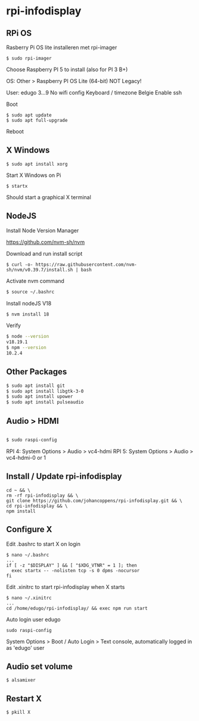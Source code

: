# rpi-infodisplay

## RPi OS

Rasberry Pi OS lite installeren met rpi-imager

```
$ sudo rpi-imager
```

Choose Raspberry PI 5 to install (also for PI 3 B+)

OS: Other > Raspberry PI OS Lite (64-bit) NOT Legacy!

User: edugo 3...9
No wifi config
Keyboard / timezone Belgie
Enable ssh

Boot

```
$ sudo apt update
$ sudo apt full-upgrade

```

Reboot

## X Windows

```
$ sudo apt install xorg
```

Start X Windows on Pi

```
$ startx
```

Should start a graphical X terminal

## NodeJS

Install Node Version Manager

https://github.com/nvm-sh/nvm

Download and run install script

```
$ curl -o- https://raw.githubusercontent.com/nvm-sh/nvm/v0.39.7/install.sh | bash
```

Activate nvm command

```sh
$ source ~/.bashrc
```

Install nodeJS V18

```sh
$ nvm install 18
```

Verify

```sh
$ node --version
v18.19.1
$ npm --version
10.2.4
```

## Other Packages

```sh
$ sudo apt install git
$ sudo apt install libgtk-3-0
$ sudo apt install upower
$ sudo apt install pulseaudio

```

## Audio > HDMI

```sh

$ sudo raspi-config

```

RPI 4: System Options > Audio > vc4-hdmi
RPI 5: System Options > Audio > vc4-hdmi-0 or 1

## Install / Update rpi-infodisplay

```
cd ~ && \
rm -rf rpi-infodisplay && \
git clone https://github.com/johancoppens/rpi-infodisplay.git && \
cd rpi-infodisplay && \
npm install

```

## Configure X

Edit .bashrc to start X on login

```
$ nano ~/.bashrc
...
if [ -z "$DISPLAY" ] && [ "$XDG_VTNR" = 1 ]; then
  exec startx -- -nolisten tcp -s 0 dpms -nocursor
fi

```

Edit .xinitrc to start rpi-infodisplay when X starts

```
$ nano ~/.xinitrc
...
cd /home/edugo/rpi-infodisplay/ && exec npm run start

```

Auto login user edugo

```
sudo raspi-config
```

System Options > Boot / Auto Login > Text console, automatically logged in as 'edugo' user

## Audio set volume

```
$ alsamixer
```

## Restart X

```
$ pkill X
```
